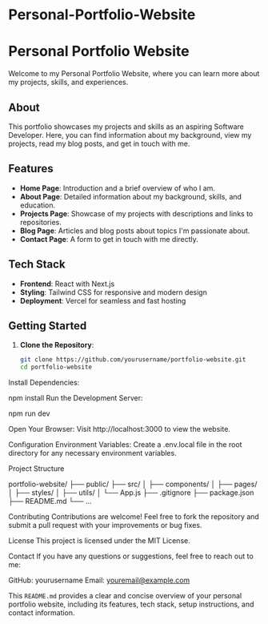 # Personal-Portfolio-Website
# Personal Portfolio Website

Welcome to my Personal Portfolio Website, where you can learn more about my projects, skills, and experiences.

## About

   This portfolio showcases my projects and skills as an aspiring Software Developer. Here, you can find information about my background, view my projects, read my blog posts, and get in touch with me.

## Features

- **Home Page**: Introduction and a brief overview of who I am.
- **About Page**: Detailed information about my background, skills, and education.
- **Projects Page**: Showcase of my projects with descriptions and links to repositories.
- **Blog Page**: Articles and blog posts about topics I'm passionate about.
- **Contact Page**: A form to get in touch with me directly.

## Tech Stack

- **Frontend**: React with Next.js
- **Styling**: Tailwind CSS for responsive and modern design
- **Deployment**: Vercel for seamless and fast hosting

## Getting Started

1. **Clone the Repository**:
   ```sh
   git clone https://github.com/yourusername/portfolio-website.git
   cd portfolio-website
Install Dependencies:

npm install
Run the Development Server:

npm run dev

Open Your Browser:
Visit http://localhost:3000 to view the website.

Configuration
Environment Variables: Create a .env.local file in the root directory for any necessary environment variables.

Project Structure

portfolio-website/
├── public/
├── src/
│   ├── components/
│   ├── pages/
│   ├── styles/
│   ├── utils/
│   └── App.js
├── .gitignore
├── package.json
├── README.md
└── ...

Contributing
Contributions are welcome! Feel free to fork the repository and submit a pull request with your improvements or bug fixes.

License
This project is licensed under the MIT License.

Contact
If you have any questions or suggestions, feel free to reach out to me:

GitHub: yourusername
Email: youremail@example.com


This `README.md` provides a clear and concise overview of your personal portfolio website, including its features, tech stack, setup instructions, and contact information.
